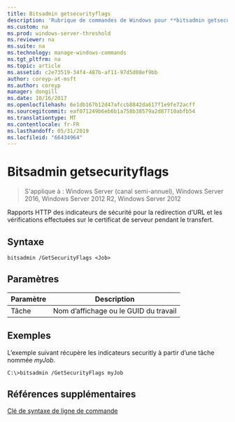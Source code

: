 ```yaml
---
title: Bitsadmin getsecurityflags
description: 'Rubrique de commandes de Windows pour **bitsadmin getsecurityflags** : signale les indicateurs de sécurité HTTP pour la redirection d’URL et les vérifications effectuées sur le certificat de serveur pendant le transfert.'
ms.custom: na
ms.prod: windows-server-threshold
ms.reviewer: na
ms.suite: na
ms.technology: manage-windows-commands
ms.tgt_pltfrm: na
ms.topic: article
ms.assetid: c2e73519-34f4-487b-af11-97d5d08ef9bb
author: coreyp-at-msft
ms.author: coreyp
manager: dongill
ms.date: 10/16/2017
ms.openlocfilehash: 6e1db167b12d47afccb8842da617f1e9fe72acff
ms.sourcegitcommit: eaf071249b6eb6b1a758b38579a2d87710abfb54
ms.translationtype: MT
ms.contentlocale: fr-FR
ms.lasthandoff: 05/31/2019
ms.locfileid: "66434964"
---
```

# <a name="bitsadmin-getsecurityflags"></a>Bitsadmin getsecurityflags

>S'applique à : Windows Server (canal semi-annuel), Windows Server 2016, Windows Server 2012 R2, Windows Server 2012

Rapports HTTP des indicateurs de sécurité pour la redirection d’URL et les vérifications effectuées sur le certificat de serveur pendant le transfert.

## <a name="syntax"></a>Syntaxe

```
bitsadmin /GetSecurityFlags <Job> 
```

## <a name="parameters"></a>Paramètres

|Paramètre|Description|
|-------|--------|
|Tâche|Nom d’affichage ou le GUID du travail|

## <a name="BKMK_examples"></a>Exemples
L’exemple suivant récupère les indicateurs securitly à partir d’une tâche nommée *myJob*.

```
C:\>bitsadmin /GetSecurityFlags myJob 
```

## <a name="additional-references"></a>Références supplémentaires
[Clé de syntaxe de ligne de commande](command-line-syntax-key.md)


